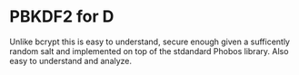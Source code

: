 PBKDF2 for D
============

Unlike bcrypt this is easy to understand, secure enough given a sufficently
random salt and implemented on top of the stdandard Phobos library.
Also easy to understand and analyze.

